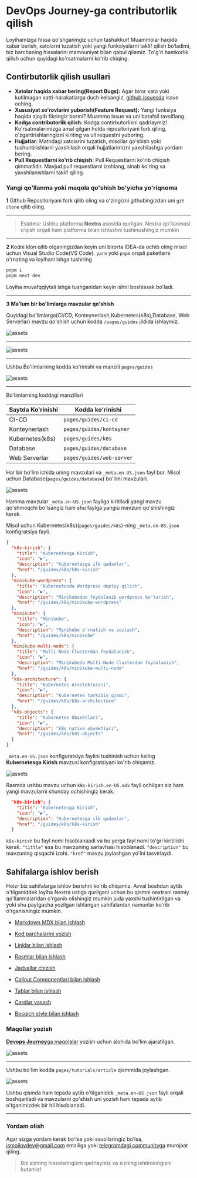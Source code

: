 # **DevOps Journey**-ga contributorlik qilish

Loyihamizga hissa qo'shganingiz uchun tashakkur! Muammolar haqida xabar berish, xatolarni tuzatish yoki yangi funksiyalarni taklif qilish bo‘ladimi, biz barchaning hissalarini mamnuniyat bilan qabul qilamiz. To'g'ri hamkorlik qilish uchun quyidagi ko'rsatmalarni ko'rib chiqing.


## Contirbutorlik qilish usullari
* **Xatolar haqida xabar bering(Report Bugs):** Agar biror xato yoki kutilmagan xatti-harakatlarga duch kelsangiz, [github issuesda](https://github.com/ismoilovdevml/devops-journey/issues) issue oching.
* **Xususiyat soʻrovlarini yuborish(Feature Request):** Yangi funksiya haqida ajoyib fikringiz bormi? Muammo issue va uni batafsil tavsiflang.
* **Kodga contributorlik qilish:** Kodga contirbutorlikni qadrlaymiz! Ko'rsatmalarimizga amal qilgan holda repositoriyani fork qiling, o'zgartirishlaringizni kiriting va ull requestni yuboring.
* **Hujjatlar:** Matndagi xatolarini tuzatish, misollar qo'shish yoki tushuntirishlarni yaxshilash orqali hujjatlarimizni yaxshilashga yordam bering.
* **Pull Requestlarni ko'rib chiqish:** Pull Requestlarni ko'rib chiqish qimmatlidir. Mavjud pull requestlarni izohlang, sinab ko'ring va yaxshilanishlarni taklif qiling.


### Yangi qo'llanma yoki maqola qo'shish bo'yicha yo'riqnoma

**1** Github Repositoriyani fork qilib oling va o'zingizni githubingizdan uni `git clone` qilib oling.

----
> Eslatma: Ushbu platforma **Nextra** asosida qurilgan. Nextra 
> qo'llanmasi o'qish orqali ham platforma bilan ishlashni 
> tushinushingiz mumkin
----

**2** Kodni klon qilib olganingizdan keyin uni birorta IDEA-da ochib oling misol uchun Visual Studio Code(VS Code). `yarn` yoki `pnpm` orqali paketlarni o'rnating va loyihani ishga tushiring

```bash
pnpm i
pnpm next dev
```
Loyiha muvafqqiytali ishga tushganidan keyin ishni boshlasak bo'ladi.

----

**3** **Ma'lum bir bo'limlarga mavzular qo'shish**

Quyidagi bo'limlarga(CI/CD, Konteynerlash,Kubernetes(k8s),Database, Web Serverlar) mavzu qo'shish uchun kodda `/pages/guides` jildida ishlaymiz.

![assets](assets/contributing/1.png)

---
![assets](assets/contributing/2.png)

---
Ushbu Bo'limlarning kodda ko'rinishi va manzili `pages/guides`

![assets](assets/contributing/3.png)

------

Bo'limlarning koddagi manzillari

| Saytda Ko'rinishi   | Kodda ko'rinishi          |
| ------------------- | ------------------------- |
| CI-CD               | `pages/guides/ci-cd`      |
| Konteynerlash       | `pages/guides/konteyner`  |
| Kubernetes(k8s)     | `pages/guides/k8s`        |
| Database            | `pages/guides/database`   |
| Web Serverlar       | `pages/guides/web-server` |

Har bir bo'lim ichida uning mavzulari va `_meta.en-US.json` fayl bor.
Misol uchun Database(`pages/guides/database`) bo'limi mavzulari.

![assets](assets/contributing/4.png)

Hamma mavzular `_meta.en-US.json` fayliga kiritiladi yangi mavzu qo'shmoqchi bo'lsangiz ham shu faylga yangiu mavzuni qo'shishingiz kerak.

Misol uchun Kubernetes(k8s)(`pages/guides/k8s`)-ning  `_meta.en-US.json` konfigratsiya fayli.

```json
{
  "k8s-kirish": {
    "title": "Kubernetesga Kirish",
    "icon": "▶️",
    "description": "Kubernetesga ilk qadamlar",
    "href": "/guides/k8s/k8s-kirish"
  },
  "minikube-wordpress": {
    "title": "Kubernetesda Wordpress deploy qilish",
    "icon": "▶️",
    "description": "Minikubedan foydalanib wordpress ko'tarish",
    "href": "/guides/k8s/minikube-wordpress"
  },
  "minikube": {
    "title": "Minikube",
    "icon": "▶️",
    "description": "Minikube o'rnatish va sozlash",
    "href": "/guides/k8s/minikube"
  },
  "minikube-multi-node": {
    "title": "Multi-Node Clusterdan foydalanish",
    "icon": "▶️",
    "description": "Minikubeda Multi-Node Clusterdan foydalanish",
    "href": "/guides/k8s/minikube-multi-node"
  },
  "k8s-architecture": {
    "title": "Kubernetes Arxitekturasi",
    "icon": "▶️",
    "description": "Kubernetes tarkibiy qismi",
    "href": "/guides/k8s/k8s-architecture"
  },
  "k8s-objects": {
    "title": "Kubernetes Obyektlari",
    "icon": "▶️",
    "description": "k8s native obyektlari",
    "href": "/guides/k8s/k8s-objects"
  }
}
```

`_meta.en-US.json` konfiguratsiya faylini tushinish uchun keling **Kubernetesga Kirish** mavzusi konfigratsiyani ko'rib chiqamiz.

![assets](assets/contributing/5.png)

Rasmda ushbu mavzu uchun `k8s-kirish.en-US.mdx` fayli ochilgan siz ham yangi mavzularni shunday ochishingiz kerak.

```json
  "k8s-kirish": {
    "title": "Kubernetesga Kirish",
    "icon": "▶️",
    "description": "Kubernetesga ilk qadamlar",
    "href": "/guides/k8s/k8s-kirish"
  }
```

`k8s-kirish` bu fayl nomi hisoblanaadi va bu yerga fayl nomi to'gri kiritilishi kerak. `"tittle"` esa bu mavzuning sarlavhasi hisoblanadi. `"description"` bu mavzuning qisqachi izohi. `"href"` mavzu joylashgan yo'lni tasvirlaydi.

## Sahifalarga ishlov berish

Hoizr biz sahifalarga ishlov berishni ko'rib chiqamiz. Avval boshdan aytib o'tilganiddek loyiha Nextra ustiga qurilgani uchun bu qismni nextrani rasmiy qo'llanmalaridan o'rganib olishingiz mumkin juda yaxshi tushintirilgan va yoki shu paytgacha yozilgan ishlangan sahifalardan namunlar ko'rib o'rganishingiz mumkin.


* [Markdown MDX bilan ishlash](https://nextra.site/docs/guide/markdown)

* [Kod parchalarini yozish](https://nextra.site/docs/guide/syntax-highlighting)

* [Linklar bilan ishlash](https://nextra.site/docs/guide/link)

* [Rasmlar bilan ishlash](https://nextra.site/docs/guide/image)

* [Jadvallar chizish](https://nextra.site/docs/guide/advanced/table)

* [Callout Componentlari bilan ishlash](https://nextra.site/docs/guide/built-ins/callout)

* [Tablar bilan ishlash](https://nextra.site/docs/guide/built-ins/tabs)

* [Cardlar yasash](https://nextra.site/docs/guide/built-ins/cards)

* [Bosqich style bilan ishlash](https://nextra.site/docs/guide/built-ins/steps)

### Maqollar yozish

[**Devops Journey**ga maqolalar](https://devops-journey.uz/tutorials/all) yozish uchun alohida bo'lim ajaratilgan.


![assets](assets/contributing/6.png)

----

Ushbu bo'lim kodda `pages/tutorials/article` qismmida joylashgan.

![assets](assets/contributing/7.png)

Ushbu qismda ham tepada aytib o'tilganidek `_meta.en-US.json` fayli orqali boshqariladi va mavzularni qo'shish uni yozish ham tepada aytib o'tganimizdek bir hil hisoblanadi.

----


### Yordam olish
Agar sizga yordam kerak bo'lsa yoki savollaringiz bo'lsa, ismoilovdev@gmail.com emailiga yoki [telegramdagi communityga](https://t.me/devopsuzb) murojaat qiling.

> Biz sizning hissalaringizni qadrlaymiz va sizning ishtirokingizni kutamiz!